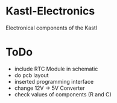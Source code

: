 # Kastl-Electronics
Electronical components of the Kastl

# ToDo

* include RTC Module in schematic
* do pcb layout
* inserted programming interface
* change 12V -> 5V Converter
* check values of components (R and C)
